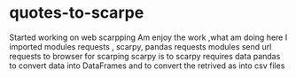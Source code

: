# quotes-to-scarpe
Started working on web scarpping 
Am enjoy the work ,what am doing
here I imported modules requests , scarpy, pandas
requests modules send url requests to browser for scarping
scarpy is to scarpy requires data
pandas to convert data into DataFrames and to convert the retrived as into csv files
